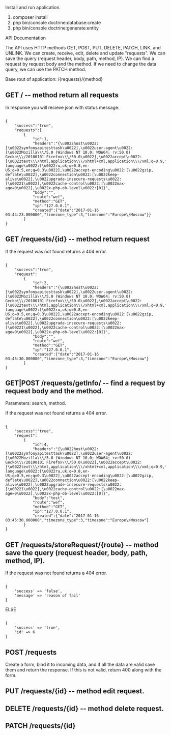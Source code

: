 Install and run application.

1. composer install
2. php bin/console doctrine:database:create
3. php bin/console doctrine:generate:entity


API Documentation

The API uses HTTP methods GET, POST, PUT, DELETE, PATCH, LINK, and UNLINK.
We can create, receive, edit, delete and update "requests".
We can save the query (request header, body, path, method, IP).
We can find a request by request body and the method.
If we need to change the data query, we can use the PATCH method.

Base rout of application: /{requests}/{method}

## GET / -- method return all requests

In response you will recieve json with status message:

```

{
    "success":"true",
    "requests":[
        {
            "id":1,
            "headers":"{\u0022host\u0022:[\u0022symfonyapitesttask\u0022],\u0022user-agent\u0022:[\u0022Mozilla\\\/5.0 (Windows NT 10.0; WOW64; rv:50.0) Gecko\\\/20100101 Firefox\\\/50.0\u0022],\u0022accept\u0022:[\u0022text\\\/html,application\\\/xhtml+xml,application\\\/xml;q=0.9,*\\\/*;q=0.8\u0022],\u0022accept-language\u0022:[\u0022ru,uk;q=0.8,en-US;q=0.5,en;q=0.3\u0022],\u0022accept-encoding\u0022:[\u0022gzip, deflate\u0022],\u0022connection\u0022:[\u0022keep-alive\u0022],\u0022upgrade-insecure-requests\u0022:[\u00221\u0022],\u0022cache-control\u0022:[\u0022max-age=0\u0022],\u0022x-php-ob-level\u0022:[0]}",
            "body":"",
            "route":"wef",
            "method":"GET",
            "ip":"127.0.0.1",
            "created":{"date":"2017-01-16 03:44:23.000000","timezone_type":3,"timezone":"Europe\/Moscow"}}
        }
}
```

## GET /requests/{id} -- method return request

If the request was not found returns a 404 error.

```

{
    "success":"true",
    "request":
        {
            "id":2,
            "headers":"{\u0022host\u0022:[\u0022symfonyapitesttask\u0022],\u0022user-agent\u0022:[\u0022Mozilla\\\/5.0 (Windows NT 10.0; WOW64; rv:50.0) Gecko\\\/20100101 Firefox\\\/50.0\u0022],\u0022accept\u0022:[\u0022text\\\/html,application\\\/xhtml+xml,application\\\/xml;q=0.9,*\\\/*;q=0.8\u0022],\u0022accept-language\u0022:[\u0022ru,uk;q=0.8,en-US;q=0.5,en;q=0.3\u0022],\u0022accept-encoding\u0022:[\u0022gzip, deflate\u0022],\u0022connection\u0022:[\u0022keep-alive\u0022],\u0022upgrade-insecure-requests\u0022:[\u00221\u0022],\u0022cache-control\u0022:[\u0022max-age=0\u0022],\u0022x-php-ob-level\u0022:[0]}",
            "body":"",
            "route":"wef",
            "method":"GET",
            "ip":"127.0.0.1",
            "created":{"date":"2017-01-16 03:45:30.000000","timezone_type":3,"timezone":"Europe\/Moscow"}
        }
}
```

## GET|POST /requests/getInfo/ -- find a request by request body and the method.

Parameters: search, method.

If the request was not found returns a 404 error.

```

{
    "success":"true",
    "request":
        {
            "id":4,
            "headers":"{\u0022host\u0022:[\u0022symfonyapitesttask\u0022],\u0022user-agent\u0022:[\u0022Mozilla\\\/5.0 (Windows NT 10.0; WOW64; rv:50.0) Gecko\\\/20100101 Firefox\\\/50.0\u0022],\u0022accept\u0022:[\u0022text\\\/html,application\\\/xhtml+xml,application\\\/xml;q=0.9,*\\\/*;q=0.8\u0022],\u0022accept-language\u0022:[\u0022ru,uk;q=0.8,en-US;q=0.5,en;q=0.3\u0022],\u0022accept-encoding\u0022:[\u0022gzip, deflate\u0022],\u0022connection\u0022:[\u0022keep-alive\u0022],\u0022upgrade-insecure-requests\u0022:[\u00221\u0022],\u0022cache-control\u0022:[\u0022max-age=0\u0022],\u0022x-php-ob-level\u0022:[0]}",
            "body":"test",
            "route":"wef",
            "method":"GET",
            "ip":"127.0.0.1",
            "created":{"date":"2017-01-16 03:45:30.000000","timezone_type":3,"timezone":"Europe\/Moscow"}
        }
}
```


## GET /requests/storeRequest/{route} -- method save the query (request header, body, path, method, IP).

If the request was not found returns a 404 error.

```

{
    'success' => 'false',
    'message' => 'reason of fail'
}
```

ELSE

```

{
    'success' => 'true',
    'id' => 6
}
```

## POST /requests

Create a form, bind it to incoming data, and if all the data are valid save them and return the response.
If this is not valid, return 400 along with the form.


## PUT /requests/{id} -- method edit request.


## DELETE /requests/{id} -- method delete request.


## PATCH /requests/{id}

